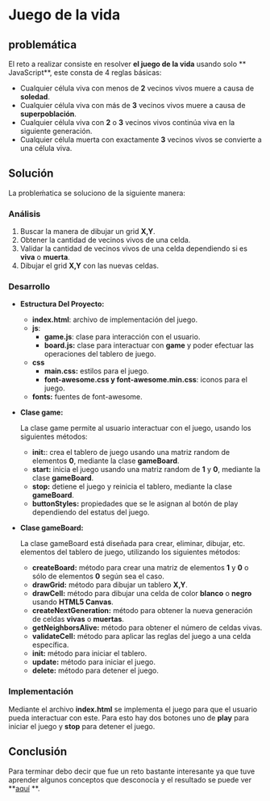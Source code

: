 # Juego de la vida

## problemática
El reto a realizar consiste en resolver **el juego de la vida** usando solo ** JavaScript**, este consta de 4 reglas básicas:

* Cualquier célula viva con menos de **2** vecinos vivos muere a causa de **soledad**.
* Cualquier célula viva con más de **3** vecinos vivos muere a causa de **superpoblación**.
* Cualquier célula viva con **2** o **3** vecinos vivos continúa viva en la siguiente generación.
* Cualquier célula muerta con exactamente **3** vecinos vivos se convierte a una célula viva.

## Solución
La probleḿatica se soluciono de la siguiente manera:

### Análisis
1. Buscar la manera de dibujar un grid **X,Y**.
2. Obtener la cantidad de vecinos vivos de una celda.
3. Validar la cantidad de vecinos vivos de una celda dependiendo si es **viva** o **muerta**.
4. Dibujar el grid **X,Y** con las nuevas celdas.

### Desarrollo
* **Estructura Del Proyecto:**
	* **index.html**: archivo de implementación del juego.
	* **js**:
		* **game.js**: clase para interacción con el usuario.
		* **board.js:** clase para interactuar con **game** y poder efectuar las operaciones del tablero de juego.
	* **css**
		* **main.css:** estilos para el juego.
		* **font-awesome.css y font-awesome.min.css**: iconos para el juego.
	* **fonts:** fuentes de font-awesome.


* **Clase game:**

	La clase game permite al usuario interactuar con el juego, usando los siguientes métodos:
	
	* **init:**: crea el tablero de juego usando una matriz random de elementos **0**, mediante la clase **gameBoard**.
	* **start:** inicia el juego usando una matriz random de **1** y **0**, mediante la clase **gameBoard**.
	* **stop:** detiene el juego y reinicia el tablero, mediante la clase **gameBoard**.
	* **buttonStyles:**  propiedades que se le asignan al botón de play dependiendo del estatus del juego.
	
* **Clase gameBoard:**

	La clase gameBoard está diseñada para crear, eliminar, dibujar, etc. elementos del tablero de juego, utilizando los siguientes métodos:
	
	* **createBoard:** método para crear una matriz de elementos **1** y **0** o sólo de elementos **0** según sea el caso.
	* **drawGrid:** método para dibujar un tablero **X,Y**.
	* **drawCell:** método para dibujar una celda de color **blanco** o **negro** usando **HTML5 Canvas**.
	* **createNextGeneration:** método para obtener la nueva generación de celdas **vivas** o **muertas**.
	* **getNeighborsAlive:** método para obtener el número de celdas vivas.
	* **validateCell:** método para aplicar las reglas del juego a una celda específica.
	* **init:** método para iniciar el tablero.
	* **update:** método para iniciar el juego.
	* **delete:** método para detener el juego.

### Implementación

Mediante el archivo **index.html** se implementa el juego para que el usuario pueda interactuar con este. Para esto hay dos botones uno de **play** para iniciar el juego y **stop** para detener el juego.

## Conclusión
Para terminar debo decir que fue un reto bastante interesante ya que tuve aprender algunos conceptos que desconocía y el resultado se puede ver **[aquí](https://ljcampos.github.io/game-of-life/) **.
